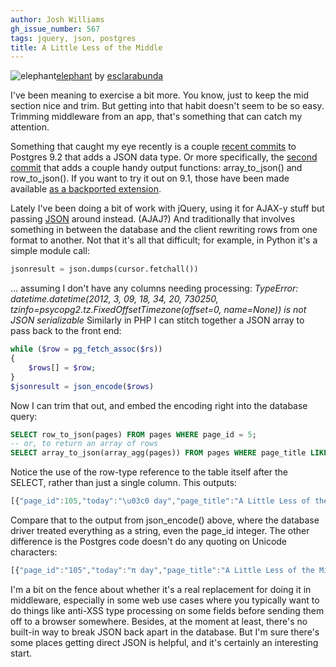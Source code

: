 ```yaml
---
author: Josh Williams
gh_issue_number: 567
tags: jquery, json, postgres
title: A Little Less of the Middle
---
```


<img alt="elephant" border="0" src="http://joshwilliams.name/monitoring/5258954374_52b77c8090_m.jpg"/>[elephant](http://www.flickr.com/photos/34968534@N07/5258954374/) by [esclarabunda](http://www.flickr.com/photos/34968534@N07/) 

I've been meaning to exercise a bit more.  You know, just to keep the mid section nice and trim.  But getting into that habit doesn't seem to be so easy.  Trimming middleware from an app, that's something that can catch my attention.

Something that caught my eye recently is a couple [recent commits](http://git.postgresql.org/pg/commitdiff/5384a73f98d9829725186a7b65bf4f8adb3cfaf1) to Postgres 9.2 that adds a JSON data type.  Or more specifically, the [second commit](http://git.postgresql.org/pg/commitdiff/39909d1d39ae57c3a655fc7010e394e26b90fec9) that adds a couple handy output functions: array_to_json() and row_to_json().  If you want to try it out on 9.1, those have been made available [as a backported extension](http://people.planetpostgresql.org/andrew/index.php?/archives/255-JSON-for-PG-9.2-...-and-now-for-9.1!.html).

Lately I've been doing a bit of work with jQuery, using it for AJAX-y stuff but passing [JSON](http://www.json.org/) around instead. (AJAJ?)  And traditionally that involves something in between the database and the client rewriting rows from one format to another.  Not that it's all that difficult; for example, in Python it's a simple module call:

```python
jsonresult = json.dumps(cursor.fetchall())
```

... assuming I don't have any columns needing processing: *TypeError: datetime.datetime(2012, 3, 09, 18, 34, 20, 730250, tzinfo=psycopg2.tz.FixedOffsetTimezone(offset=0, name=None)) is not JSON serializable*  Similarly in PHP I can stitch together a JSON array to pass back to the front end:

```php
while ($row = pg_fetch_assoc($rs))
{
    $rows[] = $row;
}
$jsonresult = json_encode($rows)
```

Now I can trim that out, and embed the encoding right into the database query:

```sql
SELECT row_to_json(pages) FROM pages WHERE page_id = 5;
-- or, to return an array of rows
SELECT array_to_json(array_agg(pages)) FROM pages WHERE page_title LIKE 'A Little Less%';
```

Notice the use of the row-type reference to the table itself after the SELECT, rather than just a single column.  This outputs:

```javascript
[{"page_id":105,"today":"\u03c0 day","page_title":"A Little Less of the Middle","contents":"I've been meaning to exercise a bit more.  You...","published_on":"2012-03-15 03:30:00+00"}]
```

Compare that to the output from json_encode() above, where the database driver treated everything as a string, even the page_id integer.  The other difference is the Postgres code doesn't do any quoting on Unicode characters:

```javascript
[{"page_id":"105","today":"π day","page_title":"A Little Less of the Middle","contents":"I've been meaning to exercise a bit more.  You...","published_on":"2012-03-15 03:30:00+00"}]
```

I'm a bit on the fence about whether it's a real replacement for doing it in middleware, especially in some web use cases where you typically want to do things like anti-XSS type processing on some fields before sending them off to a browser somewhere.  Besides, at the moment at least, there's no built-in way to break JSON back apart in the database.  But I'm sure there's some places getting direct JSON is helpful, and it's certainly an interesting start.


